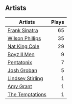 ## Artists
Artists | Plays 
----- | -----: 
[Frank Sinatra](/artists/frank-sinatra-739) | 65
[Wilson Phillips](/artists/wilson-phillips-29912) | 35
[Nat King Cole](/artists/nat-king-cole-3428) | 29
[Boyz II Men](/artists/boyz-ii-men-40100) | 9
[Pentatonix](/artists/pentatonix-655231) | 7
[Josh Groban](/artists/josh-groban-58260) | 5
[Lindsey Stirling](/artists/lindsey-stirling-780013) | 1
[Amy Grant](/artists/amy-grant-3053) | 1
[The Temptations](/artists/the-temptations-39740) | 1

